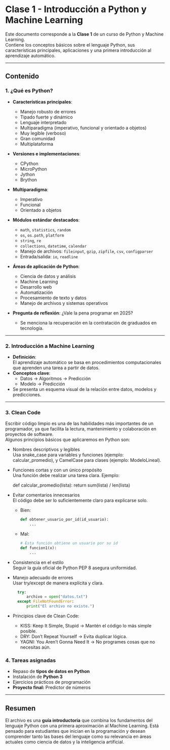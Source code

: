 # Clase 1 - Introducción a Python y Machine Learning

Este documento corresponde a la **Clase 1** de un curso de Python y Machine Learning.  
Contiene los conceptos básicos sobre el lenguaje Python, sus características principales, aplicaciones y una primera introducción al aprendizaje automático.

---

## Contenido

### 1. ¿Qué es Python?  
- **Características principales**:
  - Manejo robusto de errores
  - Tipado fuerte y dinámico
  - Lenguaje interpretado
  - Multiparadigma (imperativo, funcional y orientado a objetos)
  - Muy legible (verboso)
  - Gran comunidad
  - Multiplataforma  

- **Versiones e implementaciones**:
  - CPython
  - MicroPython
  - Jython
  - Brython

- **Multiparadigma**:
  - Imperativo
  - Funcional
  - Orientado a objetos  

- **Módulos estándar destacados**:
  - `math`, `statistics`, `random`
  - `os`, `os.path`, `platform`
  - `string`, `re`
  - `collections`, `datetime`, `calendar`
  - Manejo de archivos: `fileinput`, `gzip`, `zipfile`, `csv`, `configparser`
  - Entrada/salida: `io`, `readline`

- **Áreas de aplicación de Python**:
  - Ciencia de datos y análisis
  - Machine Learning
  - Desarrollo web
  - Automatización
  - Procesamiento de texto y datos
  - Manejo de archivos y sistemas operativos  

- **Pregunta de reflexión**: ¿Vale la pena programar en 2025?  
  - Se menciona la recuperación en la contratación de graduados en tecnología.

---

### 2. Introducción a Machine Learning
- **Definición**:  
  El aprendizaje automático se basa en procedimientos computacionales que aprenden una tarea a partir de datos.
- **Conceptos clave**:  
  - Datos → Algoritmos → Predicción  
  - Modelo → Predicción  
- Se presenta un esquema visual de la relación entre datos, modelos y predicciones.

---

### 3. Clean Code

Escribir código limpio es una de las habilidades más importantes de un programador, ya que facilita la lectura, mantenimiento y colaboración en proyectos de software.  
Algunos principios básicos que aplicaremos en Python son:

- Nombres descriptivos y legibles  
  Usa snake_case para variables y funciones (ejemplo: calcular_promedio), y CamelCase para clases (ejemplo: ModeloLineal).  

- Funciones cortas y con un único propósito  
  Una función debe realizar una tarea clara. Ejemplo:

  def calcular_promedio(lista):
      return sum(lista) / len(lista)

- Evitar comentarios innecesarios  
  El código debe ser lo suficientemente claro para explicarse solo.  

  - Bien:
    ```python
    def obtener_usuario_por_id(id_usuario):
        ...
    ```

  - Mal:
    ```python
    # Esta función obtiene un usuario por su id
    def funcion1(x):
        ...
    ```

- Consistencia en el estilo  
  Seguir la guía oficial de Python PEP 8 asegura uniformidad.  

- Manejo adecuado de errores  
  Usar try/except de manera explícita y clara.

  ```python
    try:
        archivo = open("datos.txt")
    except FileNotFoundError:
        print("El archivo no existe.")
  ```

- Principios clave de Clean Code:  
  - KISS: Keep It Simple, Stupid → Mantén el código lo más simple posible.  
  - DRY: Don’t Repeat Yourself → Evita duplicar lógica.  
  - YAGNI: You Aren’t Gonna Need It → No programes cosas que no necesitas aún.  


### 4. Tareas asignadas
- Repaso de **tipos de datos en Python**
- Instalación de **Python 3**
- Ejercicios prácticos de programación
- **Proyecto final:** Predictor de números

---

## Resumen
El archivo es una **guía introductoria** que combina los fundamentos del lenguaje Python con una primera aproximación al Machine Learning. Está pensado para estudiantes que inician en la programación y desean comprender tanto las bases del lenguaje como su relevancia en áreas actuales como ciencia de datos y la inteligencia artificial.

